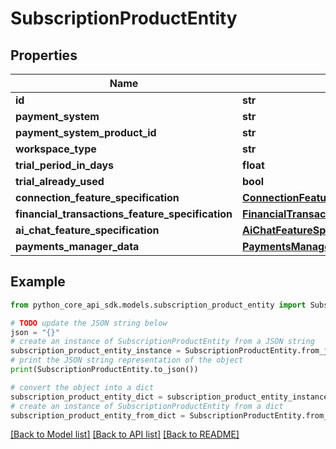 # SubscriptionProductEntity


## Properties

Name | Type | Description | Notes
------------ | ------------- | ------------- | -------------
**id** | **str** |  | 
**payment_system** | **str** |  | 
**payment_system_product_id** | **str** |  | 
**workspace_type** | **str** |  | 
**trial_period_in_days** | **float** |  | [optional] 
**trial_already_used** | **bool** |  | [optional] 
**connection_feature_specification** | [**ConnectionFeatureSpecificationEntity**](ConnectionFeatureSpecificationEntity.md) |  | 
**financial_transactions_feature_specification** | [**FinancialTransactionsFeatureSpecificationEntity**](FinancialTransactionsFeatureSpecificationEntity.md) |  | 
**ai_chat_feature_specification** | [**AiChatFeatureSpecificationEntity**](AiChatFeatureSpecificationEntity.md) |  | 
**payments_manager_data** | [**PaymentsManagerProductDataEntity**](PaymentsManagerProductDataEntity.md) |  | 

## Example

```python
from python_core_api_sdk.models.subscription_product_entity import SubscriptionProductEntity

# TODO update the JSON string below
json = "{}"
# create an instance of SubscriptionProductEntity from a JSON string
subscription_product_entity_instance = SubscriptionProductEntity.from_json(json)
# print the JSON string representation of the object
print(SubscriptionProductEntity.to_json())

# convert the object into a dict
subscription_product_entity_dict = subscription_product_entity_instance.to_dict()
# create an instance of SubscriptionProductEntity from a dict
subscription_product_entity_from_dict = SubscriptionProductEntity.from_dict(subscription_product_entity_dict)
```
[[Back to Model list]](../README.md#documentation-for-models) [[Back to API list]](../README.md#documentation-for-api-endpoints) [[Back to README]](../README.md)


